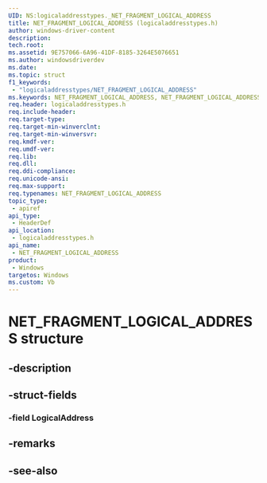 ```yaml
---
UID: NS:logicaladdresstypes._NET_FRAGMENT_LOGICAL_ADDRESS
title: NET_FRAGMENT_LOGICAL_ADDRESS (logicaladdresstypes.h)
author: windows-driver-content
description: 
tech.root:
ms.assetid: 9E757066-6A96-41DF-8185-3264E5076651
ms.author: windowsdriverdev
ms.date: 
ms.topic: struct
f1_keywords:
 - "logicaladdresstypes/NET_FRAGMENT_LOGICAL_ADDRESS"
ms.keywords: NET_FRAGMENT_LOGICAL_ADDRESS, NET_FRAGMENT_LOGICAL_ADDRESS, 
req.header: logicaladdresstypes.h
req.include-header:
req.target-type:
req.target-min-winverclnt:
req.target-min-winversvr:
req.kmdf-ver:
req.umdf-ver:
req.lib:
req.dll:
req.ddi-compliance:
req.unicode-ansi:
req.max-support:
req.typenames: NET_FRAGMENT_LOGICAL_ADDRESS
topic_type: 
 - apiref
api_type: 
 - HeaderDef
api_location: 
 - logicaladdresstypes.h
api_name: 
 - NET_FRAGMENT_LOGICAL_ADDRESS
product: 
 - Windows
targetos: Windows
ms.custom: Vb
---
```


# NET_FRAGMENT_LOGICAL_ADDRESS structure

## -description


## -struct-fields

### -field LogicalAddress
 

## -remarks

## -see-also